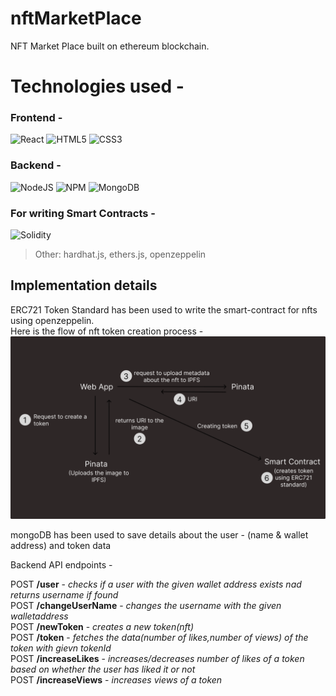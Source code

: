 # nftMarketPlace
NFT Market Place built on ethereum blockchain.

# Technologies used - 
### Frontend - 
![React](https://img.shields.io/badge/react-%2320232a.svg?style=for-the-badge&logo=react&logoColor=%2361DAFB)
![HTML5](https://img.shields.io/badge/html5-%23E34F26.svg?style=for-the-badge&logo=html5&logoColor=white)
![CSS3](https://img.shields.io/badge/css3-%231572B6.svg?style=for-the-badge&logo=css3&logoColor=white)

### Backend - 
![NodeJS](https://img.shields.io/badge/node.js-6DA55F?style=for-the-badge&logo=node.js&logoColor=white)
![NPM](https://img.shields.io/badge/NPM-%23000000.svg?style=for-the-badge&logo=npm&logoColor=white)
![MongoDB](https://img.shields.io/badge/MongoDB-%234ea94b.svg?style=for-the-badge&logo=mongodb&logoColor=white)

### For writing Smart Contracts - 
![Solidity](https://img.shields.io/badge/Solidity-%23363636.svg?style=for-the-badge&logo=solidity&logoColor=white)

> Other: hardhat.js, ethers.js, openzeppelin


## Implementation details

ERC721 Token Standard has been used to write the smart-contract for nfts using openzeppelin.  
Here is the flow of nft token creation process - 
![flow](https://github.com/AsamShivaKumar/nftMarketPlace/blob/main/pics/flow2.png)

mongoDB has been used to save details about the user - (name & wallet address) and token data  

Backend API endpoints -   

POST **/user** - *checks if a user with the given wallet address exists nad returns username if found*  
POST **/changeUserName** - *changes the username with the given walletaddress*  
POST **/newToken** - *creates a new token(nft)*  
POST **/token** - *fetches the data(number of likes,number of views) of the token with gievn tokenId*  
POST **/increaseLikes** - *increases/decreases number of likes of a token based on whether the user has liked it or not*  
POST **/increaseViews** - *increases views of a token*  

